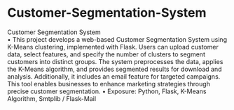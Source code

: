 # Customer-Segmentation-System
Customer Segmentation System	
•	This project develops a web-based Customer Segmentation System using K-Means clustering, implemented with Flask. Users can upload customer data, select features, and specify the number of clusters to segment customers into distinct groups. The system preprocesses the data, applies the K-Means algorithm, and provides segmented results for download and analysis.
Additionally, it includes an email feature for targeted campaigns. This tool enables businesses to enhance marketing strategies
through precise customer segmentation.
•	Exposure: Python, Flask, K-Means Algorithm, Smtplib / Flask-Mail

